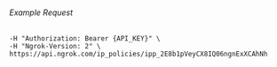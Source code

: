 
###### Example Request
```curl \
-H "Authorization: Bearer {API_KEY}" \
-H "Ngrok-Version: 2" \
https://api.ngrok.com/ip_policies/ipp_2E8b1pVeyCX8IQ06ngnExXCAhNh
